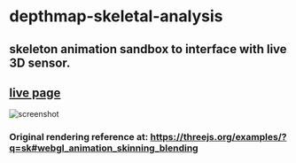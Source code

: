 # depthmap-skeletal-analysis

## skeleton animation sandbox to interface with live 3D sensor.

## [live page](https://ronerlih.github.io/depthmap-skeletal-analysis/client/)

![screenshot](client/screenshot/png)

### Original rendering reference at: https://threejs.org/examples/?q=sk#webgl_animation_skinning_blending
